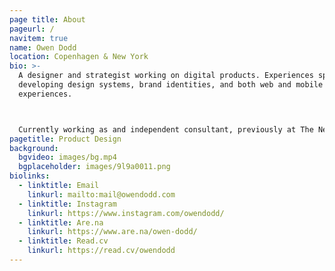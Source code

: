 ```yaml
---
page title: About
pageurl: /
navitem: true
name: Owen Dodd
location: Copenhagen & New York
bio: >-
  A designer and strategist working on digital products. Experiences spans
  developing design systems, brand identities, and both web and mobile
  experiences.



  Currently working as and independent consultant, previously at The New York Times, and Artsy.
pagetitle: Product Design
background:
  bgvideo: images/bg.mp4
  bgplaceholder: images/9l9a0011.png
biolinks:
  - linktitle: Email
    linkurl: mailto:mail@owendodd.com
  - linktitle: Instagram
    linkurl: https://www.instagram.com/owendodd/
  - linktitle: Are.na
    linkurl: https://www.are.na/owen-dodd/
  - linktitle: Read.cv
    linkurl: https://read.cv/owendodd
---
```

